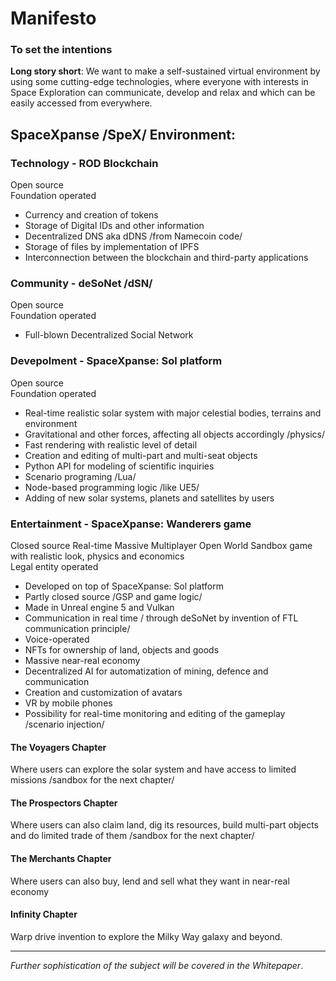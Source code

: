 # Manifesto
### To set the intentions    

**Long story short**: We want to make a self-sustained virtual environment by using some cutting-edge technologies, where everyone with interests in Space Exploration can communicate, develop and relax and which can be easily accessed from everywhere. 

## SpaceXpanse /SpeX/ Environment: 

### Technology - ROD Blockchain  
Open source  
Foundation operated

- Currency and creation of tokens
- Storage of Digital IDs and other information
- Decentralized DNS aka dDNS /from Namecoin code/
- Storage of files by implementation of IPFS
- Interconnection between the blockchain and third-party applications

### Community - deSoNet /dSN/
Open source  
Foundation operated

- Full-blown Decentralized Social Network

### Devepolment - SpaceXpanse: Sol platform
Open source  
Foundation operated

- Real-time realistic solar system with major celestial bodies, terrains and environment
- Gravitational and other forces, affecting all objects accordingly /physics/
- Fast rendering with realistic level of detail
- Creation and editing of multi-part and multi-seat objects
- Python API for modeling of scientific inquiries
- Scenario programing /Lua/ 
- Node-based programming logic /like UE5/
- Adding of new solar systems, planets and satellites by users

### Entertainment - SpaceXpanse: Wanderers game
Closed source Real-time Massive Multiplayer Open World Sandbox game with realistic look, physics and economics  
Legal entity operated

- Developed on top of SpaceXpanse: Sol platform
- Partly closed source /GSP and game logic/
- Made in Unreal engine 5 and Vulkan
- Communication in real time / through deSoNet by invention of FTL communication principle/
- Voice-operated
- NFTs for ownership of land, objects and goods
- Massive near-real economy
- Decentralized AI for automatization of mining, defence and communication 
- Creation and customization of avatars
- VR by mobile phones
- Possibility for real-time monitoring and editing of the gameplay /scenario injection/
 
#### The Voyagers Chapter
Where users can explore the solar system and have access to limited missions /sandbox for the next chapter/ 

#### The Prospectors Chapter
Where users can also claim land, dig its resources, build multi-part objects and do limited trade of them /sandbox for the next chapter/

#### The Merchants Chapter
Where users can also buy, lend and sell what they want in near-real economy 

#### Infinity Chapter
Warp drive invention to explore the Milky Way galaxy and beyond. 

----
*Further sophistication of the subject will be covered in the Whitepaper*.
